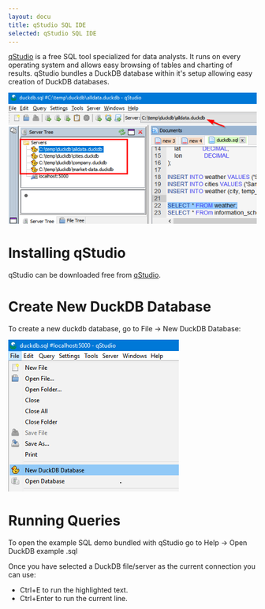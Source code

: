```yaml
---
layout: docu
title: qStudio SQL IDE
selected: qStudio SQL IDE
---
```


[qStudio](https://www.timestored.com/qstudio/) is a free SQL tool specialized for data analysts. 
It runs on every operating system and allows easy browsing of tables and charting of results.
qStudio bundles a DuckDB database within it's setup allowing easy creation of DuckDB databases.

![qStudio IDE](/images/guides/qstudio.png)

# Installing qStudio

qStudio can be downloaded free from [qStudio](https://www.timestored.com/qstudio/).


# Create New DuckDB Database

To create a new duckdb database, go to File -> New DuckDB Database:

![qStudio IDE](/images/guides/qstudio-new-database.png)

# Running Queries

To open the example SQL demo bundled with qStudio go to Help -> Open DuckDB example .sql

Once you have selected a DuckDB file/server as the current connection you can use:

- Ctrl+E to run the highlighted text.
- Ctrl+Enter to run the current line.

